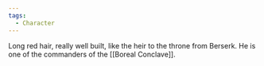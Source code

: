 ```yaml
---
tags:
  - Character
---
```

Long red hair, really well built, like the heir to the throne from Berserk. He is one of the commanders of the [[Boreal Conclave]].
